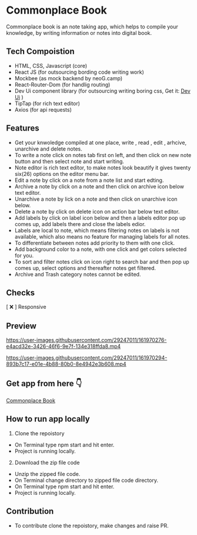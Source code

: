 # Commonplace Book
Commonplace book is an note taking app, which helps to compile your knowledge, by writing information or notes into digital book. 

## Tech Compoistion
 - HTML, CSS, Javascript  (core)
 - React JS (for outsourcing bording code writing work)
 - Mockbee (as mock backend by neoG.camp)
 - React-Router-Dom (for handlig routing)
 - Dev Ui component library (for outsourcing writing boring css, Get it: [Dev Ui](https://dev-ui.netlify.app/) )
 - TipTap (for rich text editor)
- Axios (for api requests)

## Features
- Get your knwoledge compiled at one place, write , read , edit , arhcive, unarchive and delete notes.
- To write a note click on notes tab first on left, and then click on new note button and then select note and start writing.
- Note editor is rich text editor, to make notes look beautify it gives twenty six(26) options on the editor menu bar.
- Edit a note by click on a note from a note list and start edting.
- Archive a note by click on a note and then click on archive icon below text editor.
- Unarchive a note by lick on a note and then click on unarchive icon below.
- Delete a note by click on delete icon on action bar below text editor.
- Add labels by click on label icon below and then a labels editor pop up comes up, add labels there and close the labels edior.
- Labels are local to note, which means filtering notes on labels is not available, which also means no feature for managing labels for all notes.
- To differentiate between notes add priority to them with one click.
- Add background color to a note, with one click and get colors selected for you.
- To sort and filter notes click on icon right to search bar and then pop up comes up, select options and thereafter notes get filtered.
- Archive and Trash category notes cannot be edited.

## Checks
 [ ❌ ] Responsive

 ## Preview
 
 https://user-images.githubusercontent.com/29247011/161970276-e4acd32e-3426-46f6-9e7f-134e318ffda8.mp4

https://user-images.githubusercontent.com/29247011/161970294-893b7c17-e01e-4b88-80b0-8e4942e3b608.mp4

 ## Get app from here 👇
[Commonplace Book](https://commonplace-book.netlify.app/)

## How to run app locally
1. Clone the repoistory
- On Terminal type npm start and hit enter.
- Project is running locally.
2. Download the zip file code
- Unzip the zipped file code.
- On Terminal change directory to zipped file code directory.
- On Terminal type npm start and hit enter.
- Project is running locally.

 ## Contribution
- To contribute clone the repoistory, make changes and raise PR.
